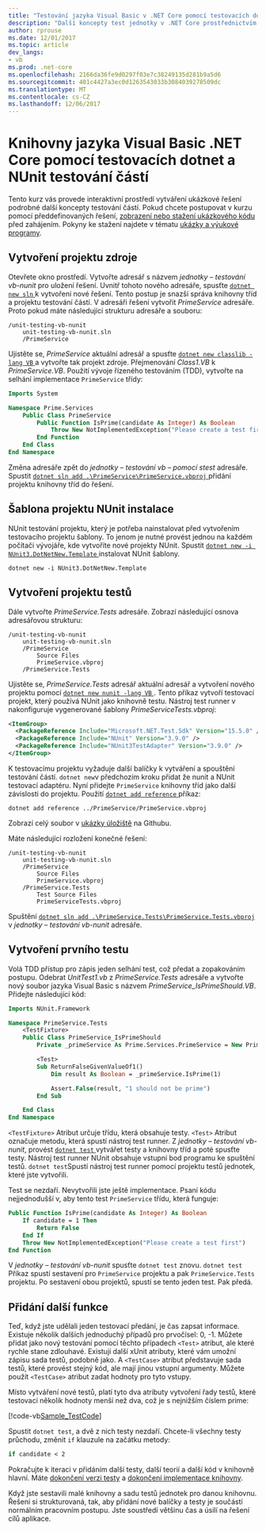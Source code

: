 ```yaml
---
title: "Testování jazyka Visual Basic v .NET Core pomocí testovacích dotnet a NUnit částí"
description: "Další koncepty test jednotky v .NET Core prostřednictvím interaktivní prostředí vytváření ukázkové řešení Visual Basic podrobné pomocí NUnit."
author: rprouse
ms.date: 12/01/2017
ms.topic: article
dev_langs:
- vb
ms.prod: .net-core
ms.openlocfilehash: 2166da36fe9d0297f03e7c38249135d281b9a5d6
ms.sourcegitcommit: 401c4427a3ec0d1263543033b3084039278509dc
ms.translationtype: MT
ms.contentlocale: cs-CZ
ms.lasthandoff: 12/06/2017
---
```

# <a name="unit-testing-visual-basic-net-core-libraries-using-dotnet-test-and-nunit"></a>Knihovny jazyka Visual Basic .NET Core pomocí testovacích dotnet a NUnit testování částí

Tento kurz vás provede interaktivní prostředí vytváření ukázkové řešení podrobné další koncepty testování částí. Pokud chcete postupovat v kurzu pomocí předdefinovaných řešení, [zobrazení nebo stažení ukázkového kódu](https://github.com/dotnet/docs/tree/master/samples/core/getting-started/unit-testing-vb-nunit/) před zahájením. Pokyny ke stažení najdete v tématu [ukázky a výukové programy](../../samples-and-tutorials/index.md#viewing-and-downloading-samples).

## <a name="creating-the-source-project"></a>Vytvoření projektu zdroje

Otevřete okno prostředí. Vytvořte adresář s názvem *jednotky – testování vb-nunit* pro uložení řešení. Uvnitř tohoto nového adresáře, spusťte [ `dotnet new sln` ](../tools/dotnet-new.md) k vytvoření nové řešení. Tento postup je snazší správa knihovny tříd a projektu testování částí. V adresáři řešení vytvořit *PrimeService* adresáře. Proto pokud máte následující strukturu adresáře a souboru:

```
/unit-testing-vb-nunit
    unit-testing-vb-nunit.sln
    /PrimeService
```

Ujistěte se, *PrimeService* aktuální adresář a spusťte [ `dotnet new classlib -lang VB` ](../tools/dotnet-new.md) a vytvořte tak projekt zdroje. Přejmenování *Class1.VB* k *PrimeService.VB*. Použití vývoje řízeného testováním (TDD), vytvořte na selhání implementace `PrimeService` třídy:

```vb
Imports System

Namespace Prime.Services
    Public Class PrimeService
        Public Function IsPrime(candidate As Integer) As Boolean
            Throw New NotImplementedException("Please create a test first")
        End Function
    End Class
End Namespace
```

Změna adresáře zpět do *jednotky – testování vb – pomocí stest* adresáře. Spustit [ `dotnet sln add .\PrimeService\PrimeService.vbproj` ](../tools/dotnet-sln.md) přidání projektu knihovny tříd do řešení.

## <a name="install-the-nunit-project-template"></a>Šablona projektu NUnit instalace

NUnit testování projektu, který je potřeba nainstalovat před vytvořením testovacího projektu šablony. To jenom je nutné provést jednou na každém počítači vývojáře, kde vytvoříte nové projekty NUnit. Spustit [ `dotnet new -i NUnit3.DotNetNew.Template` ](../tools/dotnet-new.md) instalovat NUnit šablony.

 ```
 dotnet new -i NUnit3.DotNetNew.Template
 ```

## <a name="creating-the-test-project"></a>Vytvoření projektu testů

Dále vytvořte *PrimeService.Tests* adresáře. Zobrazí následující osnova adresářovou strukturu:

```
/unit-testing-vb-nunit
    unit-testing-vb-nunit.sln
    /PrimeService
        Source Files
        PrimeService.vbproj
    /PrimeService.Tests
```

Ujistěte se, *PrimeService.Tests* adresář aktuální adresář a vytvoření nového projektu pomocí [ `dotnet new nunit -lang VB` ](../tools/dotnet-new.md). Tento příkaz vytvoří testovací projekt, který používá NUnit jako knihovně testu. Nástroj test runner v nakonfiguruje vygenerované šablony *PrimeServiceTests.vbproj*:

```xml
<ItemGroup>
  <PackageReference Include="Microsoft.NET.Test.Sdk" Version="15.5.0" />
  <PackageReference Include="NUnit" Version="3.9.0" />
  <PackageReference Include="NUnit3TestAdapter" Version="3.9.0" />
</ItemGroup>
```

K testovacímu projektu vyžaduje další balíčky k vytváření a spouštění testování částí. `dotnet new`v předchozím kroku přidat že nunit a NUnit testovací adaptéru. Nyní přidejte `PrimeService` knihovny tříd jako další závislosti do projektu. Použití [ `dotnet add reference` ](../tools/dotnet-add-reference.md) příkaz:

```
dotnet add reference ../PrimeService/PrimeService.vbproj
```

Zobrazí celý soubor v [ukázky úložiště](https://github.com/dotnet/docs/blob/master/samples/core/getting-started/unit-testing-vb-nunit/PrimeService.Tests/PrimeService.Tests.vbproj) na Githubu.

Máte následující rozložení konečné řešení:

```
/unit-testing-vb-nunit
    unit-testing-vb-nunit.sln
    /PrimeService
        Source Files
        PrimeService.vbproj
    /PrimeService.Tests
        Test Source Files
        PrimeServiceTests.vbproj
```

Spuštění [ `dotnet sln add .\PrimeService.Tests\PrimeService.Tests.vbproj` ](../tools/dotnet-sln.md) v *jednotky – testování vb-nunit* adresáře.

## <a name="creating-the-first-test"></a>Vytvoření prvního testu

Volá TDD přístup pro zápis jeden selhání test, což předat a zopakováním postupu. Odebrat *UnitTest1.vb* z *PrimeService.Tests* adresáře a vytvořte nový soubor jazyka Visual Basic s názvem *PrimeService_IsPrimeShould.VB*. Přidejte následující kód:

```vb
Imports NUnit.Framework

Namespace PrimeService.Tests
    <TestFixture>
    Public Class PrimeService_IsPrimeShould
        Private _primeService As Prime.Services.PrimeService = New Prime.Services.PrimeService()

        <Test>
        Sub ReturnFalseGivenValueOf1()
            Dim result As Boolean = _primeService.IsPrime(1)

            Assert.False(result, "1 should not be prime")
        End Sub

    End Class
End Namespace
```

`<TestFixture>` Atribut určuje třídu, která obsahuje testy. `<Test>` Atribut označuje metodu, která spustí nástroj test runner. Z *jednotky – testování vb-nunit*, provést [ `dotnet test` ](../tools/dotnet-test.md) vytvářet testy a knihovny tříd a poté spusťte testy. Nástroj test runner NUnit obsahuje vstupní bod programu ke spuštění testů. `dotnet test`Spustí nástroj test runner pomocí projektu testů jednotek, které jste vytvořili.

Test se nezdaří. Nevytvořili jste ještě implementace. Psaní kódu nejjednodušší v, aby tento test `PrimeService` třídu, která funguje:

```vb
Public Function IsPrime(candidate As Integer) As Boolean
    If candidate = 1 Then
        Return False
    End If
    Throw New NotImplementedException("Please create a test first")
End Function
```

V *jednotky – testování vb-nunit* spusťte `dotnet test` znovu. `dotnet test` Příkaz spustí sestavení pro `PrimeService` projektu a pak `PrimeService.Tests` projektu. Po sestavení obou projektů, spustí se tento jeden test. Pak předá.

## <a name="adding-more-features"></a>Přidání další funkce

Teď, když jste udělali jeden testovací předání, je čas zapsat informace. Existuje několik dalších jednoduchý případů pro prvočísel: 0, -1. Můžete přidat jako nový testování pomocí těchto případech `<Test>` atribut, ale které rychle stane zdlouhavé. Existují další xUnit atributy, které vám umožní zápisu sada testů, podobně jako.  A `<TestCase>` atribut představuje sada testů, které provést stejný kód, ale mají jinou vstupní argumenty. Můžete použít `<TestCase>` atribut zadat hodnoty pro tyto vstupy.

Místo vytváření nové testů, platí tyto dva atributy vytvoření řady testů, které testovací několik hodnoty menší než dva, což je s nejnižším číslem prime:

[!code-vb[Sample_TestCode](../../../samples/core/getting-started/unit-testing-vb-nunit/PrimeService.Tests/PrimeService_IsPrimeShould.vb?name=Sample_TestCode)]

Spustit `dotnet test`, a dvě z nich testy nezdaří. Chcete-li všechny testy průchodu, změnit `if` klauzule na začátku metody:

```vb
if candidate < 2
```

Pokračujte k iteraci v přidáním další testy, další teorií a další kód v knihovně hlavní. Máte [dokončení verzi testy](https://github.com/dotnet/docs/blob/master/samples/core/getting-started/unit-testing-vb-nunit/PrimeService.Tests/PrimeService_IsPrimeShould.vb) a [dokončení implementace knihovny](https://github.com/dotnet/docs/blob/master/samples/core/getting-started/unit-testing-vb-nunit/PrimeService/PrimeService.vb).

Když jste sestavili malé knihovny a sadu testů jednotek pro danou knihovnu. Řešení si strukturovaná, tak, aby přidání nové balíčky a testy je součástí normálním pracovním postupu. Jste soustředí většinu čas a úsilí na řešení cílů aplikace.
